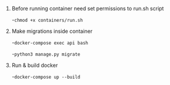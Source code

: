 1) Before running container need set permissions to run.sh script

   -`chmod +x containers/run.sh `


2) Make migrations inside container
   
   -`docker-compose exec api bash`

   -`python3 manage.py migrate`


3) Run & build docker
  
   -`docker-compose up --build`